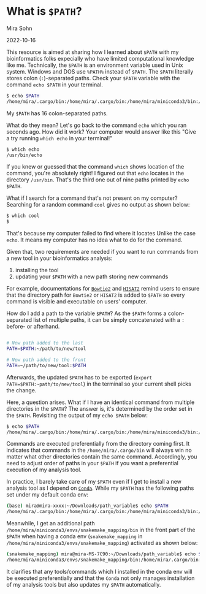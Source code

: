 # What is `$PATH`?

Mira Sohn

2022-10-16

This resource is aimed at sharing how I learned about `$PATH` with my bioinformatics folks expecially who have limited computational knowledge like me. Technically, the `$PATH` is an environment variable used in Unix system. Windows and DOS use `%PATH%` instead of `$PATH`. The `$PATH` literally stores colon (`:`)-separated paths. Check your `$PATH` variable with the command `echo $PATH` in your terminal. 

```bash
$ echo $PATH
/home/mira/.cargo/bin:/home/mira/.cargo/bin:/home/mira/miniconda3/bin:/home/mira/miniconda3/condabin:/usr/local/sbin:/usr/local/bin:/usr/sbin:/usr/bin:/sbin:/bin:/usr/games:/usr/local/games:/snap/bin:/home/mira/opt/bin:/home/mira/miniconda3/bin:/home/mira/miniconda3/bin:/home/mira/.fzf/bin
```

My `$PATH` has 16 colon-separated paths.

What do they mean? Let's go back to the command `echo` which you ran seconds ago. How did it work? Your computer would answer like this "Give a try running `which echo` in your terminal!" 


```bash
$ which echo
/usr/bin/echo
```

If you knew or guessed that the command `which` shows location of the command, you're absolutely right! I figured out that `echo` locates in the directory `/usr/bin`. That's the third one out of nine paths printed by `echo $PATH`.

What if I search for a command that's not present on my computer? Searching for a random command `cool` gives no output as shown below:

```bash
$ which cool
$
```

That's because my computer failed to find where it locates Unlike the case `echo`. It means my computer has no idea what to do for the command.

Given that, two requirements are needed if you want to run commands from a new tool in your bioinformatics analysis:

1) installing the tool
2) updating your `$PATH` with a new path storing new commands


For example, documentations for [`Bowtie2`](https://bowtie-bio.sourceforge.net/bowtie2/manual.shtml#building-from-source) and [`HISAT2`](http://daehwankimlab.github.io/hisat2/manual/) remind users to ensure that the directory path for `Bowtie2` or `HISAT2` is added to `$PATH` so every command is visible and executable on users' computer. 


How do I add a path to the variable `$PATH`? As the `$PATH` forms a colon-separated list of multiple paths, it can be simply concatenated with a `:` before- or afterhand.

```bash

# New path added to the last
PATH=$PATH:~/path/to/new/tool

# New path added to the front
PATH=~/path/to/new/tool:$PATH
```


Afterwards, the updated `$PATH` has to be exported (`export PATH=$PATH:~path/to/new/tool`) in the terminal so your current shell picks the change.


Here, a question arises. What if I have an identical command from multiple directories in the `$PATH`? The answer is, it's determined by the order set in the `$PATH`. Revisiting the output of my `echo $PATH` below:

```bash
$ echo $PATH
/home/mira/.cargo/bin:/home/mira/.cargo/bin:/home/mira/miniconda3/bin:/home/mira/miniconda3/condabin:/usr/local/sbin:/usr/local/bin:/usr/sbin:/usr/bin:/sbin:/bin:/usr/games:/usr/local/games:/snap/bin:/home/mira/opt/bin:/home/mira/miniconda3/bin:/home/mira/miniconda3/bin:/home/mira/.fzf/bin
```


Commands are executed preferentially from the directory coming first. It indicates that commands in the `/home/mira/.cargo/bin` will always win no matter what other directories contain the same command. Accordingly, you need to adjust order of paths in your `$PATH` if you want a preferential execution of my analysis tool.


In practice, I barely take care of my `$PATH` even if I get to install a new analysis tool as I depend on [`Conda`](https://docs.conda.io/en/latest/). While my `$PATH` has the following paths set under my default conda env:

```bash
(base) mira@mira-xxxx:~/Downloads/path_variable$ echo $PATH
/home/mira/.cargo/bin:/home/mira/.cargo/bin:/home/mira/miniconda3/bin:/home/mira/miniconda3/condabin:/usr/local/sbin:/usr/local/bin:/usr/sbin:/usr/bin:/sbin:/bin:/usr/games:/usr/local/games:/snap/bin:/home/mira/opt/bin:/home/mira/miniconda3/bin:/home/mira/miniconda3/bin:/home/mira/.fzf/bin
```


Meanwhile, I get an additional path `/home/mira/miniconda3/envs/snakemake_mapping/bin` in the front part of the `$PATH` when having a conda env (`snakemake_mapping` in `/home/mira/miniconda3/envs/snakemake_mapping`) activated as shown below:


```bash
(snakemake_mapping) mira@mira-MS-7C90:~/Downloads/path_variable$ echo $PATH
/home/mira/miniconda3/envs/snakemake_mapping/bin:/home/mira/.cargo/bin:/home/mira/.cargo/bin:/home/mira/miniconda3/bin:/home/mira/miniconda3/condabin:/usr/local/sbin:/usr/local/bin:/usr/sbin:/usr/bin:/sbin:/bin:/usr/games:/usr/local/games:/snap/bin:/home/mira/opt/bin:/home/mira/miniconda3/bin:/home/mira/miniconda3/bin:/home/mira/.fzf/bin
```


It clarifies that any tools/commands which I installed in the conda env will be executed preferentially and that the `Conda` not only manages installation of my analysis tools but also updates my `$PATH` automatically.


